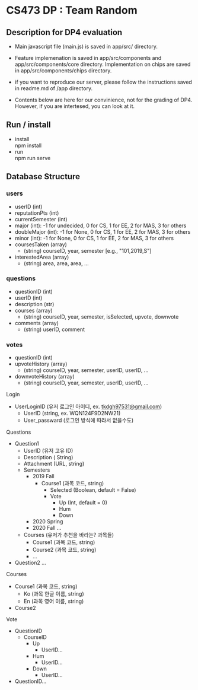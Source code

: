 # CS473 DP : Team Random

## Description for DP4 evaluation
- Main javascript file (main.js) is saved in app/src/ directory.

- Feature implemenation is saved in app/src/components and app/src/components/core directory. Implementation on chips are saved in app/src/components/chips directory.

- if you want to reproduce our server, please follow the instructions saved in readme.md of /app directory.

- Contents below are here for our convinience, not for the grading of DP4. However, if you are intertesed, you can look at it.


## Run / install
- install  
npm install
- run  
npm run serve

## Database Structure

### users
- userID (int)
- reputationPts (int)
- currentSemester (int)
- major (int): -1 for undecided, 0 for CS, 1 for EE, 2 for MAS, 3 for others
- doubleMajor (int): -1 for None, 0 for CS, 1 for EE, 2 for MAS, 3 for others
- minor (int): -1 for None, 0 for CS, 1 for EE, 2 for MAS, 3 for others
- coursesTaken (array)
   - (string) courseID, year, semester [e.g., "101,2019,S"]
- interestedArea (array)
   - (string) area, area, area, ...

### questions
- questionID (int)
- userID (int) 
- description (str)
- courses (array)
   - (string) courseID, year, semester, isSelected, upvote, downvote
- comments (array)
   - (string) userID,  comment

### votes
 - questionID (int)
 - upvoteHistory (array)
    - (string) courseID, year, semester, userID, userID, ...
 - downvoteHistory (array)
    - (string) courseID, year, semester, userID, userID, ...
    
    
Login 

* UserLoginID (유저 로그인 아이디, ex. tkdgh97531@gmail.com)
  * UserID (string, ex. WQN124F9D2NW21)
  * User_passward (로그인 방식에 따라서 없을수도)



Questions

* Question1
  * UserID (유저 고유 ID)
  * Description ( String)
  * Attachment (URL, string)
  * Semesters
    * 2019 Fall
      * Course1 (과목 코드, string)
        * Selected (Boolean, default = False)
        * Vote
          * Up (Int, default = 0)
          * Hum
          * Down
    * 2020 Spring
    * 2020 Fall ...
  * Courses (유저가 추천을 바라는? 과목들)
    * Course1 (과목 코드, string)
    * Course2 (과목 코드, string)
    * ...
* Question2 ...



Courses

* Course1 (과목 코드, string)
  - Ko (과목 한글 이름, string)
  - En (과목 영어 이름, string)
* Course2



Vote

* QuestionID
  * CourseID
    * Up
      * UserID...
    * Hum
      * UserID...
    * Down
      * UserID...
* QuestionID...


